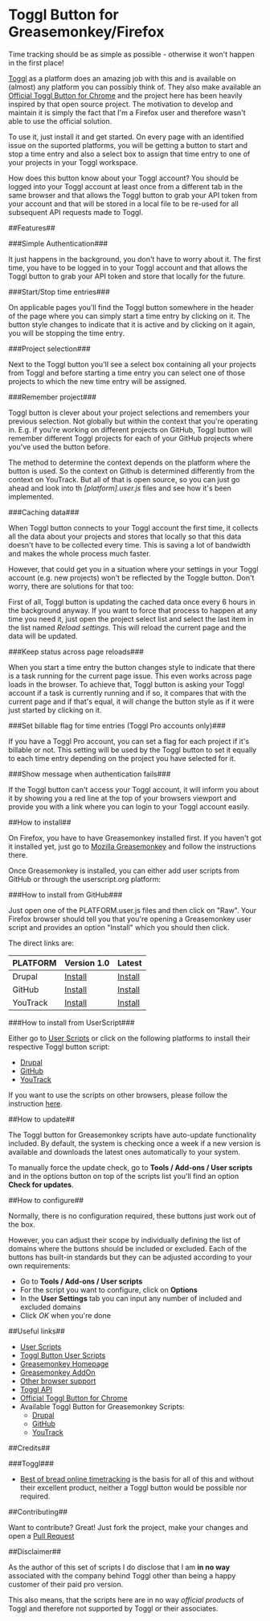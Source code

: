 Toggl Button for Greasemonkey/Firefox
=====================================

Time tracking should be as simple as possible - otherwise it won't happen in the first place!

[Toggl][10] as a platform does an amazing job with this and is available on (almost) any platform you can possibly think of. They also make available an [Official Toggl Button for Chrome][13] and the project here has been heavily inspired by that open source project. The motivation to develop and maintain it is simply the fact that I'm a Firefox user and therefore wasn't able to use the official solution.

To use it, just install it and get started. On every page with an identified issue on the suported platforms, you will be getting a button to start and stop a time entry and also a select box to assign that time entry to one of your projects in your Toggl workspace.

How does this button know about your Toggl account? You should be logged into your Toggl account at least once from a different tab in the same browser and that allows the Toggl button to grab your API token from your account and that will be stored in a local file to be re-used for all subsequent API requests made to Toggl.

##Features##

###Simple Authentication###

It just happens in the background, you don't have to worry about it. The first time, you have to be logged in to your Toggl account and that allows the Toggl button to grab your API token and store that locally for the future.

###Start/Stop time entries###

On applicable pages you'll find the Toggl button somewhere in the header of the page where you can simply start a time entry by clicking on it. The button style changes to indicate that it is active and by clicking on it again, you will be stopping the time entry.

###Project selection###

Next to the Toggl button you'll see a select box containing all your projects from Toggl and before starting a time entry you can select one of those projects to which the new time entry will be assigned.

###Remember project###

Toggl button is clever about your project selections and remembers your previous selection. Not globally but within the context that you're operating in. E.g. if you're working on different projects on GitHub, Toggl button will remember different Toggl projects for each of your GitHub projects where you've used the button before.

The method to determine the context depends on the platform where the button is used. So the context on Github is determined differently from the context on YouTrack. But all of that is open source, so you can just go ahead and look into th *[platform].user.js* files and see how it's been implemented.

###Caching data###

When Toggl button connects to your Toggl account the first time, it collects all the data about your projects and stores that locally so that this data doesn't have to be collected every time. This is saving a lot of bandwidth and makes the whole process much faster.

However, that could get you in a situation where your settings in your Toggl account (e.g. new projects) won't be reflected by the Toggle button. Don't worry, there are solutions for that too:

First of all, Toggl button is updating the cached data once every 6 hours in the background anyway. If you want to force that process to happen at any time you need it, just open the project select list and select the last item in the list named *Reload settings*. This will reload the current page and the data will be updated.

###Keep status across page reloads###

When you start a time entry the button changes style to indicate that there is a task running for the current page issue. This even works across page loads in the browser. To achieve that, Toggl button is asking your Toggl account if a task is currently running and if so, it compares that with the current page and if that's equal, it will change the button style as if it were just started by clicking on it.

###Set billable flag for time entries (Toggl Pro accounts only)###

If you have a Toggl Pro account, you can set a flag for each project if it's billable or not. This setting will be used by the Toggl button to set it equally to each time entry depending on the project you have selected for it.

###Show message when authentication fails###

If the Toggl button can't access your Toggl account, it will inform you about it by showing you a red line at the top of your browsers viewport and provide you with a link where you can login to your Toggl account easily.

##How to install##

On Firefox, you have to have Greasemonkey installed first. If you haven't got it installed yet, just go to [Mozilla Greasemonkey][11] and follow the instructions there.

Once Greasemonkey is installed, you can either add user scripts from GitHub or through the userscript.org platform:

###How to install from GitHub###

Just open one of the PLATFORM.user.js files and then click on "Raw". Your Firefox browser should tell you that you're opening a Greasemonkey user script and provides an option "Install" which you should then click.

The direct links are:

| PLATFORM | Version 1.0 | Latest |
| -------- | -------------- | -------------- |
| Drupal   | [Install][301] | [Install][401] |
| GitHub   | [Install][302] | [Install][402] |
| YouTrack | [Install][303] | [Install][403] |

###How to install from UserScript###

Either go to [User Scripts][1] or click on the following platforms to install their respective Toggl button script:
* [Drupal][101]
* [GitHub][102]
* [YouTrack][103]

If you want to use the scripts on other browsers, please follow the instruction [here][12].

##How to update##

The Toggl button for Greasemonkey scripts have auto-update functionality included. By default, the system is checking once a week if a new version is available and downloads the latest ones automatically to your system.

To manually force the update check, go to **Tools / Add-ons / User scripts** and in the options button on top of the scripts list you'll find an option **Check for updates**.

##How to configure##

Normally, there is no configuration required, these buttons just work out of the box.

However, you can adjust their scope by individually defining the list of domains where the buttons should be included or excluded. Each of the buttons has built-in standards but they can be adjusted according to your own requirements:
* Go to **Tools / Add-ons / User scripts**
* For the script you want to configure, click on **Options**
* In the **User Settings** tab you can input any number of included and excluded domains
* Click *OK* when you're done

##Useful links##

* [User Scripts][14]
* [Toggl Button User Scripts][1]
* [Greasemonkey Homepage][15]
* [Greasemonkey AddOn][11]
* [Other browser support][12]
* [Toggl API][16]
* [Official Toggl Button for Chrome][13]
* Available Toggl Button for Greasemonkey Scripts:
  * [Drupal][201]
  * [GitHub][202]
  * [YouTrack][203]

##Credits##

###Toggl###
* [Best of bread online timetracking][10] is the basis for all of this and without their excellent product, neither a Toggl button would be possible nor required.

##Contributing##

Want to contribute? Great! Just fork the project, make your changes and open a [Pull Request][2]

##Disclaimer##

As the author of this set of scripts I do disclose that I am **in no way** associated with the company behind Toggl other than being a happy customer of their paid pro version.

This also means, that the scripts here are in no way *official products* of Toggl and therefore not supported by Toggl or their associates.

[1]: http://userscripts.org:8080/tags/toggl
[2]: https://github.com/jurgenhaas/toggl-button-greasemonkey/pulls
[10]: https://new.toggl.com
[11]: https://addons.mozilla.org/en-US/firefox/addon/greasemonkey
[12]: http://wiki.greasespot.net/Cross-browser_userscripting
[13]: https://github.com/toggl/toggl-button
[14]: http://userscripts.org:8080
[15]: http://www.greasespot.net
[16]: https://github.com/toggl/toggl_api_docs
[101]: http://userscripts.org:8080/scripts/source/423249.user.js
[102]: http://userscripts.org:8080/scripts/source/423257.user.js
[103]: http://userscripts.org:8080/scripts/source/423156.user.js
[201]: http://userscripts.org:8080/scripts/show/423249.user.js
[202]: http://userscripts.org:8080/scripts/show/423257.user.js
[203]: http://userscripts.org:8080/scripts/show/423156.user.js
[301]: https://github.com/jurgenhaas/toggl-button-greasemonkey/raw/v1.1/drupal.user.js
[302]: https://github.com/jurgenhaas/toggl-button-greasemonkey/raw/v1.1/github.user.js
[303]: https://github.com/jurgenhaas/toggl-button-greasemonkey/raw/v1.1/youtrack.user.js
[401]: https://github.com/jurgenhaas/toggl-button-greasemonkey/raw/master/drupal.user.js
[402]: https://github.com/jurgenhaas/toggl-button-greasemonkey/raw/master/github.user.js
[403]: https://github.com/jurgenhaas/toggl-button-greasemonkey/raw/master/youtrack.user.js

